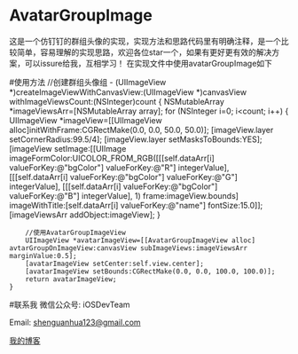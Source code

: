 # AvatarGroupImage
这是一个仿钉钉的群组头像的实现，实现方法和思路代码里有明确注释，是一个比较简单，容易理解的实现思路，欢迎各位star一个，如果有更好更有效的解决方案，可以issure给我，互相学习！
在实现文件中使用avatarGroupImage如下

#使用方法
    //创建群组头像组
    - (UIImageView *)createImageViewWithCanvasView:(UIImageView *)canvasView withImageViewsCount:(NSInteger)count {
        NSMutableArray *imageViewsArr=[NSMutableArray array];
        for (NSInteger i=0; i<count; i++) {
            UIImageView *imageView=[[UIImageView alloc]initWithFrame:CGRectMake(0.0, 0.0, 50.0, 50.0)];
            [imageView.layer setCornerRadius:99.5/4];
            [imageView.layer setMasksToBounds:YES];
            [imageView setImage:[[UIImage imageFormColor:UICOLOR_FROM_RGB([[[self.dataArr[i] valueForKey:@"bgColor"]                       valueForKey:@"R"] integerValue], [[[self.dataArr[i] valueForKey:@"bgColor"] valueForKey:@"G"]                              integerValue], [[[self.dataArr[i] valueForKey:@"bgColor"] valueForKey:@"B"] integerValue], 1)                              frame:imageView.bounds] imageWithTitle:[self.dataArr[i] valueForKey:@"name"] fontSize:15.0]];
            [imageViewsArr addObject:imageView];
        }
    
        //使用AvatarGroupImageView
        UIImageView *avatarImageView=[[AvatarGroupImageView alloc] avtarGroupOnImageView:canvasView subImageViews:imageViewsArr marginValue:0.5];
        [avatarImageView setCenter:self.view.center];
        [avatarImageView setBounds:CGRectMake(0.0, 0.0, 100.0, 100.0)];
        return avatarImageView;
    }

#联系我
   微信公众号:  iOSDevTeam
   
   Email: shenguanhua123@gmail.com
   
   [我的博客](http://blog.csdn.net/shenguanhua) 

